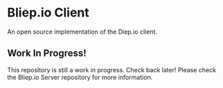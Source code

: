 # Bliep.io Client
An open source implementation of the Diep.io client.

## Work In Progress!
This repository is still a work in progress. Check back later!
Please check the Bliep.io Server repository for more information.
